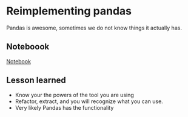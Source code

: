# Reimplementing pandas

Pandas is awesome, sometimes we do not know things it actually has.


## Noteboook

[Notebook](reimplement.ipynb)

## Lesson learned

- Know your the powers of the tool you are using
- Refactor, extract, and you will recognize what you can use.
- Very likely Pandas has the functionality
